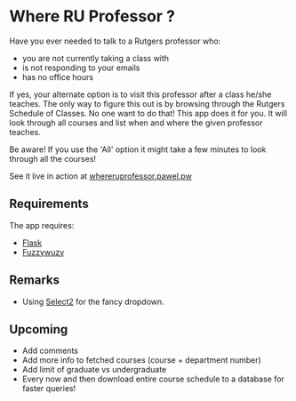 Where RU Professor ?
====================
Have you ever needed to talk to a Rutgers professor who:
- you are not currently taking a class with
- is not responding to your emails
- has no office hours
    
If yes, your alternate option is to visit this professor after a class he/she teaches. The only way to
figure this out is by browsing through the Rutgers Schedule of Classes. No one want to do that! This app
does it for you. It will look through all courses and list when and where the given professor teaches.

Be aware! If you use the 'All' option it might take a few minutes to look through all the courses!

See it live in action at [whereruprofessor.pawel.pw](http://whereruprofessor.pawel.pw)

## Requirements ##
The app requires:
- [Flask](http://flask.pocoo.org/)
- [Fuzzywuzy](https://github.com/seatgeek/fuzzywuzzy)

## Remarks ##
- Using [Select2](http://ivaynberg.github.io/select2/) for the fancy dropdown.

## Upcoming ##
- Add comments
- Add more info to fetched courses (course + department number)
- Add limit of graduate vs undergraduate
- Every now and then download entire course schedule to a database for faster queries!
